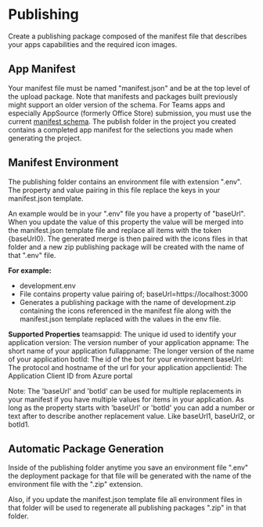# Publishing

Create a publishing package composed of the manifest file that describes your apps capabilities and the required icon images.

## App Manifest

Your manifest file must be named "manifest.json" and be at the top level of the upload package. Note that manifests and packages built previously might support an older version of the schema. For Teams apps and especially AppSource (formerly Office Store) submission, you must use the current [manifest schema](https://docs.microsoft.com/en-us/microsoftteams/platform/resources/schema/manifest-schema). The publish folder in the project you created contains a completed app manifest for the selections you made when generating the project.

## Manifest Environment

The publishing folder contains an environment file with extension ".env". The property and value pairing in this file replace the keys in your manifest.json template.

An example would be in your ".env" file you have a property of "baseUrl". When you update the value of this property the value will be merged into the manifest.json template file and replace all items with the token {baseUrl0}. The generated merge is then paired with the icons files in that folder and a new zip publishing package will be created with the name of that ".env" file.

**For example:**

- development.env
- File contains property value pairing of; baseUrl=https://localhost:3000
- Generates a publishing package with the name of development.zip containing the icons referenced in the manifest file along with the manifest.json template replaced with the values in the env file.

**Supported Properties**
teamsappid: The unique id used to identify your application
version: The version number of your application
appname: The short name of your application
fullappname: The longer version of the name of your application
botId: The id of the bot for your environment
baseUrl: The protocol and hostname of the url for your application
appclientid: The Application Client ID from Azure portal

Note:
The 'baseUrl' and 'botId' can be used for multiple replacements in your manifest if you have multiple values for items in your application. As long as the property starts with 'baseUrl' or 'botId' you can add a number or text after to describe another replacement value. Like baseUrl1, baseUrl2, or botId1.

## Automatic Package Generation

Inside of the publishing folder anytime you save an environment file ".env" the deployment package for that file will be generated with the name of the environment file with the ".zip" extension.

Also, if you update the manifest.json template file all environment files in that folder will be used to regenerate all publishing packages ".zip" in that folder.
